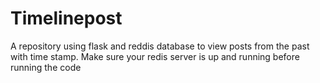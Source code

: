 # Timelinepost
A repository using flask and reddis database to view posts from the past with time stamp.
Make sure your redis server is up and running before running the code
